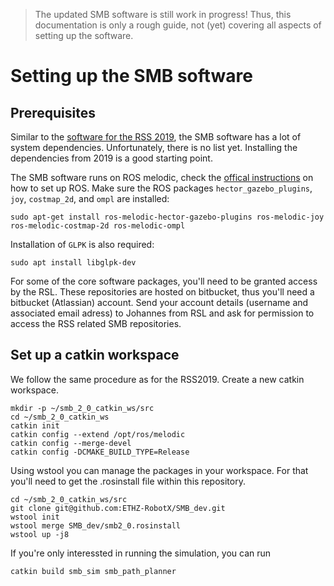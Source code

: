 > The updated SMB software is still work in progress! Thus, this documentation is only a rough guide, not (yet) covering all aspects of setting up the software.

# Setting up the SMB software
## Prerequisites
Similar to the [software for the RSS 2019](https://github.com/ethz-asl/eth_supermegabot/blob/master/doc/software_setup.md), the SMB software has a lot of system dependencies.
Unfortunately, there is no list yet. Installing the dependencies from 2019 is a good starting point.

The SMB software runs on ROS melodic, check the [offical instructions](http://wiki.ros.org/melodic/Installation/Ubuntu) on how to set up ROS.
Make sure the ROS packages `hector_gazebo_plugins`, `joy`, `costmap_2d`, and `ompl` are installed:
```
sudo apt-get install ros-melodic-hector-gazebo-plugins ros-melodic-joy ros-melodic-costmap-2d ros-melodic-ompl
```
Installation of `GLPK` is also required:
```
sudo apt install libglpk-dev
```

For some of the core software packages, you'll need to be granted access by the RSL. These repositories are hosted on bitbucket, thus you'll need a bitbucket (Atlassian) account. 
Send your account details (username and associated email adress) to Johannes from RSL and ask for permission to access the RSS related SMB repositories.

## Set up a catkin workspace
We follow the same procedure as for the RSS2019.
Create a new catkin workspace.
```
mkdir -p ~/smb_2_0_catkin_ws/src
cd ~/smb_2_0_catkin_ws
catkin init
catkin config --extend /opt/ros/melodic
catkin config --merge-devel
catkin config -DCMAKE_BUILD_TYPE=Release
```

Using wstool you can manage the packages in your workspace. For that you'll need to get the .rosinstall file within this repository.
```
cd ~/smb_2_0_catkin_ws/src
git clone git@github.com:ETHZ-RobotX/SMB_dev.git
wstool init
wstool merge SMB_dev/smb2_0.rosinstall
wstool up -j8
```

If you're only interessted in running the simulation, you can run
```
catkin build smb_sim smb_path_planner
```
